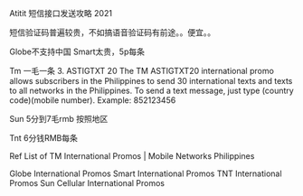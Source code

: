 Atitit 短信接口发送攻略 2021

短信验证码普遍较贵，不如搞语音验证码有前途。。便宜。。


Globe不支持中国
Smart太贵，5p每条

Tm 一毛一条
3. ASTIGTXT 20
The TM ASTIGTXT20 international promo allows subscribers in the Philippines to send 30 international texts and texts to all networks in the Philippines.
To send a text message, just type (country code)(mobile number). Example: 852123456


Sun 5分到7毛rmb 按照地区



Tnt  6分钱RMB每条



Ref
List of TM International Promos | Mobile Networks Philippines

Globe International Promos
Smart International Promos
TNT International Promos
Sun Cellular International Promos

